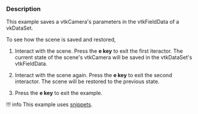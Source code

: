 ### Description
This example saves a vtkCamera's parameters in the vtkFieldData of a vkDataSet.

To see how the scene is saved and restored,

1. Interact with the scene. Press the **e key** to exit the first iteractor. The current state of the scene's vtkCamera will be saved in the vtkDataSet's vtkFieldData.

2. Interact with the scene again. Press the **e key** to exit the second interactor. The scene will be restored to the previous state.

3. Press the **e key** to exit the example.

!!! info
    This example uses [snippets](../../Snippets).
